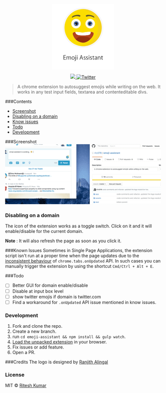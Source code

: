 <p align="center"><img src="assets/logo.png" align="center" alt="" width="200"></p>

<p align="center">
<a href="">
  <img src="https://img.shields.io/chrome-web-store/v/nimelepbpejjlbmoobocpfnjhihnpked.svg?style=flat"/>
</a>
<a href="https://twitter.com/intent/tweet?text=emoji-assistant%20%7C%20A%20chrome%20extension%20to%20autosuggest%20emojis%20while%20writing%20on%20the%20web.&amp;url='http%3A%2F%2Fbit.ly%2F1NIvT8A'&amp;hashtags=JavaScript">
   <img src="https://img.shields.io/twitter/url/https/github.com/ritz078/emoji-assistant.svg?style=social" alt="Twitter" style="max-width:100%;">
   </a>
   </p>

> A chrome extension to autosuggest emojis while writing on the web. It works in any test input fields, textarea and contenteditable divs.

###Contents
* [Screenshot](#screenshot)
* [Disabling on a domain](#disabling-on-a-domain)
* [Know issues](#known-issues)
* [Todo](#todo)
* [Development](#development)

###Screenshot
![](assets/demo.gif)

### Disabling on a domain
The icon of the extension works as a toggle switch. Click on it and it will enable/disable for the current domain.

**Note** : It will also refresh the page as soon as you click it.

###Known Issues
Sometimes in Single Page Applications, the extension script isn't run at a proper time when the page updates due to the [inconsistent behaviour](http://stackoverflow.com/questions/27708352/chrome-tabs-onupdated-addlistener-called-multiple-times) of `chrome.tabs.onUpdated` API. In such cases you can manually trigger the extension by using the shortcut `Cmd/Ctrl + Alt + E`. 

###Todo

- [ ] Better GUI for domain enable/disable
- [ ] Disable at input box level
- [ ] show twitter emojis if domain is twitter.com
- [ ] Find a workaround for `.onUpdated` API issue mentioned in know issues.

### Development
1. Fork and clone the repo.
2. Create a new branch.
3. run `cd emoji-assistant && npm install && gulp watch`.
4. [Load the unpacked extension](https://developer.chrome.com/extensions/getstarted#unpacked) in your browser.
5. Fix issues or add feature.
6. Open a PR.

###Credits
The logo is designed by [Ranjith Alingal](https://dribbble.com/ranjithalingal)

### License
MIT © <a href="https://twitter.com/ritz078" target="_blank">Ritesh Kumar</a>
